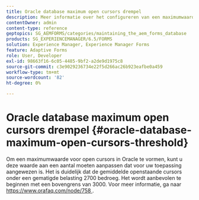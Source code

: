 ```yaml
---
title: Oracle database maximum open cursors drempel
description: Meer informatie over het configureren van een maximumwaarde voor open cursors in Oracle.
contentOwner: admin
content-type: reference
geptopics: SG_AEMFORMS/categories/maintaining_the_aem_forms_database
products: SG_EXPERIENCEMANAGER/6.5/FORMS
solution: Experience Manager, Experience Manager Forms
feature: Adaptive Forms
role: User, Developer
exl-id: 98663f16-6c05-4485-9bf2-a2de9d1975c8
source-git-commit: c3e9029236734e22f5d266ac26b923eafbe0a459
workflow-type: tm+mt
source-wordcount: '82'
ht-degree: 0%

---
```


# Oracle database maximum open cursors drempel {#oracle-database-maximum-open-cursors-threshold}

Om een maximumwaarde voor open cursors in Oracle te vormen, kunt u deze waarde aan een aantal moeten aanpassen dat voor uw toepassing aangewezen is. Het is duidelijk dat de gemiddelde openstaande cursors onder een gematigde belasting 2700 bedroeg. Het wordt aanbevolen te beginnen met een bovengrens van 3000. Voor meer informatie, ga naar [ https://www.orafaq.com/node/758 ](https://www.orafaq.com/node/758).

